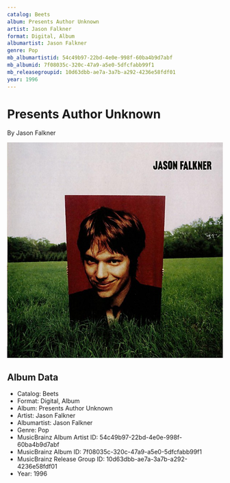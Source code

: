 ```yaml
---
catalog: Beets
album: Presents Author Unknown
artist: Jason Falkner
format: Digital, Album
albumartist: Jason Falkner
genre: Pop
mb_albumartistid: 54c49b97-22bd-4e0e-998f-60ba4b9d7abf
mb_albumid: 7f08035c-320c-47a9-a5e0-5dfcfabb99f1
mb_releasegroupid: 10d63dbb-ae7a-3a7b-a292-4236e58fdf01
year: 1996
---
```


# Presents Author Unknown

By Jason Falkner

![](../../assets/beetscovers/Jason_Falkner-Presents_Author_Unknown.jpg)

## Album Data

- Catalog: Beets
- Format: Digital, Album
- Album: Presents Author Unknown
- Artist: Jason Falkner
- Albumartist: Jason Falkner
- Genre: Pop
- MusicBrainz Album Artist ID: 54c49b97-22bd-4e0e-998f-60ba4b9d7abf
- MusicBrainz Album ID: 7f08035c-320c-47a9-a5e0-5dfcfabb99f1
- MusicBrainz Release Group ID: 10d63dbb-ae7a-3a7b-a292-4236e58fdf01
- Year: 1996

